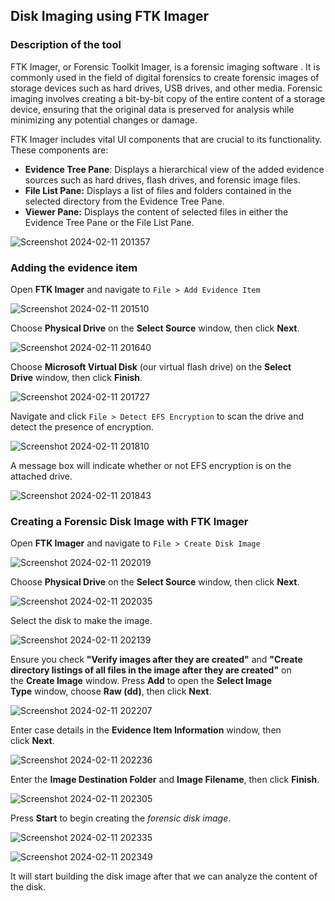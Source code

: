 ## Disk Imaging using FTK Imager ##

### Description of the tool ###


FTK Imager, or Forensic Toolkit Imager, is a forensic imaging software . It is commonly used in the field of digital forensics to create forensic images of storage devices such as hard drives, USB drives, and other media. Forensic imaging involves creating a bit-by-bit copy of the entire content of a storage device, ensuring that the original data is preserved for analysis while minimizing any potential changes or damage.


FTK Imager includes vital UI components that are crucial to its functionality. These components are:

- **Evidence Tree Pane**: Displays a hierarchical view of the added evidence sources such as hard drives, flash drives, and forensic image files.
- **File List Pane:** Displays a list of files and folders contained in the selected directory from the Evidence Tree Pane.
- **Viewer Pane:** Displays the content of selected files in either the Evidence Tree Pane or the File List Pane.

![Screenshot 2024-02-11 201357](https://github.com/anandurdas11/CyberForensics/assets/83402050/43caa0f9-b786-4a98-af39-3d9f58834e80)


### Adding the evidence item ###

Open **FTK Imager** and navigate to `File > Add Evidence Item`

![Screenshot 2024-02-11 201510](https://github.com/anandurdas11/CyberForensics/assets/83402050/7fc3aa50-f509-4b1b-bab6-302b351759cd)


Choose **Physical Drive** on the **Select Source** window, then click **Next**.

![Screenshot 2024-02-11 201640](https://github.com/anandurdas11/CyberForensics/assets/83402050/ada22243-d058-4d4f-b55d-0e1c5b1ef7c0)


Choose **Microsoft Virtual Disk** (our virtual flash drive) on the **Select Drive** window, then click **Finish**.

![Screenshot 2024-02-11 201727](https://github.com/anandurdas11/CyberForensics/assets/83402050/d9126844-1fe6-470e-aa42-361aa07f7deb)


Navigate and click `File > Detect EFS Encryption` to scan the drive and detect the presence of encryption.

![Screenshot 2024-02-11 201810](https://github.com/anandurdas11/CyberForensics/assets/83402050/354500c3-8b08-449b-9332-1d9b8e699e46)

A message box will indicate whether or not EFS encryption is on the attached drive.

![Screenshot 2024-02-11 201843](https://github.com/anandurdas11/CyberForensics/assets/83402050/72442517-2675-4087-9c97-63ea630c6875)


### Creating a Forensic Disk Image with FTK Imager ###

Open **FTK Imager** and navigate to `File > Create Disk Image`

![Screenshot 2024-02-11 202019](https://github.com/anandurdas11/CyberForensics/assets/83402050/803481e2-f394-4f8c-b354-cd204ff431f3)


Choose **Physical Drive** on the **Select Source** window, then click **Next**.

![Screenshot 2024-02-11 202035](https://github.com/anandurdas11/CyberForensics/assets/83402050/a7d2035f-9f59-4801-a726-9e1ed52540e3)


Select the disk to make the image.

![Screenshot 2024-02-11 202139](https://github.com/anandurdas11/CyberForensics/assets/83402050/92cc005c-2255-48d5-849f-4b278b5b7c1f)


Ensure you check **"Verify images after they are created"** and **"Create directory listings of all files in the image after they are created"** on the **Create Image** window. Press **Add** to open the **Select Image Type** window, choose **Raw (dd)**, then click **Next**.

![Screenshot 2024-02-11 202207](https://github.com/anandurdas11/CyberForensics/assets/83402050/d7807e84-b6fa-4ab3-bd64-825b6c4f0a0d)


Enter case details in the **Evidence Item Information** window, then click **Next**.

![Screenshot 2024-02-11 202236](https://github.com/anandurdas11/CyberForensics/assets/83402050/eb4f2c0d-ca55-4f83-b355-795e7c243216)


Enter the **Image Destination Folder** and **Image Filename**, then click **Finish**.

![Screenshot 2024-02-11 202305](https://github.com/anandurdas11/CyberForensics/assets/83402050/f1ca28be-2af3-4637-b027-ce4faad51a59)


Press **Start** to begin creating the _forensic disk image_.

![Screenshot 2024-02-11 202335](https://github.com/anandurdas11/CyberForensics/assets/83402050/3ee6746e-2589-44fd-ae14-49d4f85d81d1)


![Screenshot 2024-02-11 202349](https://github.com/anandurdas11/CyberForensics/assets/83402050/9fb8a2f8-d7e0-4e0e-a99e-0a7dcea25d32)


It will start building the disk image after that we can analyze the content of the  disk.
